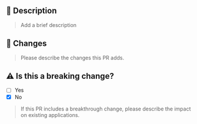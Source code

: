 ## 📝 Description

> Add a brief description

## 🚀 Changes

> Please describe the changes this PR adds.

## ⚠️ Is this a breaking change?

- [ ] Yes
- [x] No

> If this PR includes a breakthrough change, please describe the impact on existing applications.

